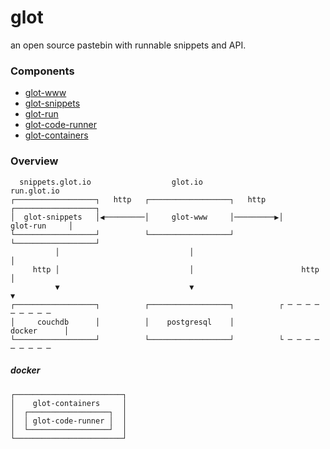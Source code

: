 # glot
an open source pastebin with runnable snippets and API.


### Components
- [glot-www](https://github.com/prasmussen/glot-www)
- [glot-snippets](https://github.com/prasmussen/glot-snippets)
- [glot-run](https://github.com/prasmussen/glot-run)
- [glot-code-runner](https://github.com/prasmussen/glot-code-runner)
- [glot-containers](https://github.com/prasmussen/glot-containers)

### Overview
      snippets.glot.io                  glot.io                     run.glot.io
    ┌──────────────────┐   http   ┌──────────────────┐   http   ┌──────────────────┐
    │  glot-snippets   │◀─────────│     glot-www     │─────────▶│     glot-run     │
    └──────────────────┘          └──────────────────┘          └──────────────────┘
              │                             │                             │
         http │                             │                        http │
              ▼                             ▼                             ▼
    ┌──────────────────┐          ┌──────────────────┐          ┌ ─ ─ ─ ─ ─ ─ ─ ─ ─
    │     couchdb      │          │    postgresql    │                 docker      │
    └──────────────────┘          └──────────────────┘          └ ─ ─ ─ ─ ─ ─ ─ ─ ─


##### docker
    ┌────────────────────────┐
    │    glot-containers     │
    │  ┌──────────────────┐  │
    │  │ glot-code-runner │  │
    │  └──────────────────┘  │
    └────────────────────────┘
